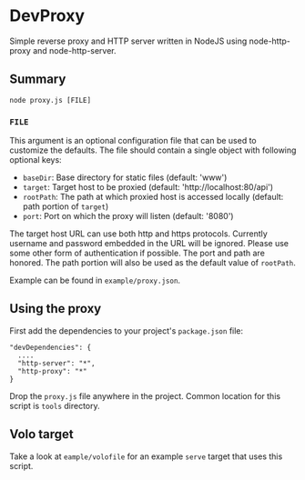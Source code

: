 # DevProxy

Simple reverse proxy and HTTP server written in NodeJS using node-http-proxy
and node-http-server.

## Summary

    node proxy.js [FILE]

### `FILE`

This argument is an optional configuration file that can be used to customize
the defaults. The file should contain a single object with following optional 
keys:

 + `baseDir`: Base directory for static files (default: 'www')
 + `target`: Target host to be proxied (default: 'http://localhost:80/api')
 + `rootPath`: The path at which proxied host is accessed locally (default:
   path portion of `target`)
 + `port`: Port on which the proxy will listen (default: '8080')

The target host URL can use both http and https protocols. Currently username
and password embedded in the URL will be ignored. Please use some other form of
authentication if possible. The port and path are honored. The path portion
will also be used as the default value of `rootPath`.

Example can be found in `example/proxy.json`.

## Using the proxy

First add the dependencies to your project's `package.json` file:

    "devDependencies": {
      ....
      "http-server": "*",
      "http-proxy": "*"
    }

Drop the `proxy.js` file anywhere in the project. Common location for this
script is `tools` directory.

## Volo target

Take a look at `eample/volofile` for an example `serve` target that uses this
script.
